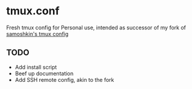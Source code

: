 # tmux.conf

Fresh tmux config for Personal use, intended as successor of my fork of [samoshkin's tmux config](https://github.com/arminveres/tmux-config)

## TODO

- Add install script
- Beef up documentation
- Add SSH remote config, akin to the fork
